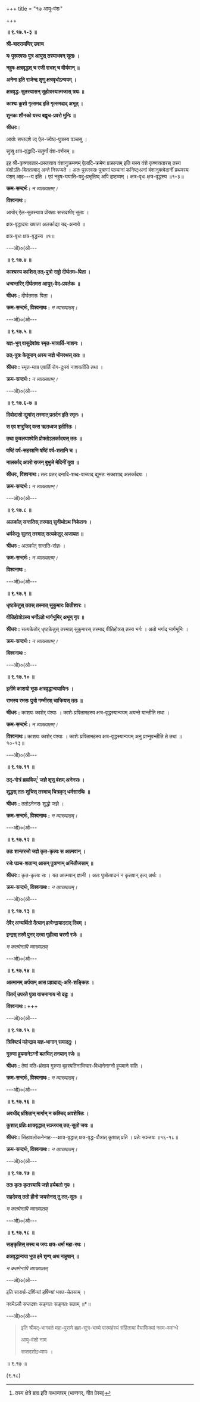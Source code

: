 +++
title = "१७ आयु-वंशः"

+++

**॥ ९.१७.१-३ ॥**

**श्री-बादरायणिर् उवाच**

**यः पुरूरवसः पुत्र आयुस् तस्याभवन् सुताः ।**

**नहुषः क्षत्रवृद्धश् च रजी राभश् च वीर्यवान् ॥**

**अनेना इति राजेन्द्र शृणु क्षत्रवृधोऽन्वयम् ।**

**क्षत्रवृद्ध-सुतस्यासन् सुहोत्रस्यात्मजास् त्रयः ॥**

**काश्यः कुशो गृत्समद इति गृत्समदाद् अभूत् ।**

**शुनकः शौनको यस्य बह्वृच-प्रवरो मुनिः ॥**

**श्रीधरः :**

आयोः सप्तदशे त्व् ऐल-ज्येष्ठ-पुत्रस्य पञ्चसु ।

सुत्र्षु क्षत्र-वृद्धादि-चतुर्णां वंश-वर्णनम् ॥

इह श्री-कृष्णावतार-प्रस्तावाय वंशानुक्रमणम् ऐलादि-क्रमेण प्रक्रान्तम्
इति यस्य वंशे कृष्णावतारस् तस्य वंशोऽति-विततत्वाद् अन्ते निरूप्यते ।
अतः पुरूरवसः पुत्राणां पञ्चानां कनिष्ट्ःअनां वंशानुक्त्वेदानीं
प्रथमस्य वंशम् आह---य इति । एवं नहुष-ययाति-यदु-प्रभृतिष्व्
अपि द्रष्टव्यम् । क्षत्र-वृधः क्षत्र-वृद्धस्य ॥१-३॥

**क्रम-सन्दर्भः :** *न व्याख्यातम्।*

**विश्वनाथः :**

आयोर् ऐल-सुतस्यात्र प्रोक्ताः सप्तदश्रीए सुताः ।

क्षत्र-वृद्धादयः ख्याता अलर्काद्या यद्-अन्वये ॥

क्षत्र-वृधः क्षत्र-वृद्धस्य ॥१॥

---ओ)०(ओ---

**॥ ९.१७.४ ॥**

**काश्यस्य काशिस् तत्-पुत्रो राष्ट्रो दीर्घतमः-पिता ।**

**धन्वन्तरिर् दीर्घतमस आयुर्-वेद-प्रवर्तकः ॥**

**श्रीधरः :** दीर्घतमसः पिता ।

**क्रम-सन्दर्भः, विश्वनाथः :** *न व्याख्यातम्।*

---ओ)०(ओ---

**॥ ९.१७.५ ॥**

**यज्ञ-भुग् वासुदेवांशः स्मृत-मात्रार्ति-नाशनः ।**

**तत्-पुत्रः केतुमान् अस्य जज्ञे भीमरथस् ततः ॥**

**श्रीधरः :** स्मृत-मात्र एवार्तिं रोग-दुःस्वं नाशयतीति तथा ।

**क्रम-सन्दर्भः :** *न व्याख्यातम्।*

---ओ)०(ओ---

**॥ ९.१७.६-७ ॥**

**दिवोदासो द्युमांस् तस्मात् प्रतर्दन इति स्मृतः ।**

**स एव शत्रुजिद् वत्स ऋतध्वज इतीरितः ।**

**तथा कुवलयाश्वेति प्रोक्तोऽलर्कादयस् ततः ॥**

**षष्टिं वर्ष-सहस्राणि षष्टिं वर्ष-शतानि च ।**

**नालर्काद् अपरो राजन् बुभुजे मेदिनीं युवा ॥**

**श्रीधरः, विश्वनाथः :** ततः प्रतर् दनादि-शब्द-वाच्याद् द्युमतः
सकाशाद् अलर्कादयः ।

**क्रम-सन्दर्भः :** *न व्याख्यातम्।*

---ओ)०(ओ---

**॥ ९.१७.८ ॥**

**अलर्कात् सन्ततिस् तस्मात् सुनीथोऽथ निकेतनः ।**

**धर्मकेतुः सुतस् तस्मात् सत्यकेतुर् अजायत ॥**

**श्रीधरः :** अलर्कात् सन्तति-संज्ञः ।

**क्रम-सन्दर्भः :** *न व्याख्यातम्।*

**विश्वनाथः :**

---ओ)०(ओ---

**॥ ९.१७.९ ॥**

**धृष्टकेतुस् ततस् तस्मात् सुकुमारः क्षितीश्वरः ।**

**वीतिहोत्रोऽस्य भर्गोऽतो भार्गभूमिर् अभून् नृप ॥**

**श्रीधरः :** सत्यकेतोर् धृष्टकेतुस् तस्मात् सुकुमारस् तस्माद्
वीतिहोत्रस् तस्य भर्गः । अतो भर्गाद् भार्गभूमिः ।

**क्रम-सन्दर्भः :** *न व्याख्यातम्।*

**विश्वनाथः :**

---ओ)०(ओ---

**॥ ९.१७.१० ॥**

**इतीमे काशयो भूपाः क्षत्रवृद्धान्वयायिनः ।**

**राभस्य रभसः पुत्रो गम्भीरश् चाक्रियस् ततः ॥**

**श्रीधरः :** काशयः काशेर् वंश्याः । काशेः प्रपितामहस्य
क्षत्र-वृद्धस्यान्वयम् अयन्ते यान्तीति तथा ।

**क्रम-सन्दर्भः :** *न व्याख्यातम्।*

**विश्वनाथः :** काशयः काशेर् वंश्याः । काशेः प्रपितामहस्य
क्षत्र-वृद्धस्यान्वयम् अनु प्राप्नुवन्तीति ते तथा ॥१०-१३॥

---ओ)०(ओ---

**॥ ९.१७.११ ॥**

**तद्-गोत्रं ब्रह्मविज्**[^४९] **जज्ञे शृणु वंशम् अनेनसः ।**

[^४९]: तस्य क्षेत्रे ब्रह्म इति पाथान्तरम् (भाव्नगर्, गीत प्रेस्स्)


**शुद्धस् ततः शुचिस् तस्माच् चित्रकृद् धर्मसारथिः ॥**

**श्रीधरः :** ततोऽनेनसः शुद्धो जज्ञे ।

**क्रम-सन्दर्भः, विश्वनाथः :** *न व्याख्यातम्।*

---ओ)०(ओ---

**॥ ९.१७.१२ ॥**

**ततः शान्तरजो जज्ञे कृत-कृत्यः स आत्मवान् ।**

**रजेः पञ्च-शतान्य् आसन् पुत्राणाम् अमितौजसाम् ॥**

**श्रीधरः :** कृत-कृत्यः सः । यत आत्मवान् ज्ञानी । अतः
पुत्रोत्पादनं न कृतवान् इत्य् अर्थः ।

**क्रम-सन्दर्भः, विश्वनाथः :** *न व्याख्यातम्।*

---ओ)०(ओ---

**॥ ९.१७.१३ ॥**

**देवैर् अभ्यर्थितो दैत्यान् हत्वेन्द्रायाददाद् दिवम् ।**

**इन्द्रस् तस्मै पुनर् दत्त्वा गृहीत्वा चरणौ रजेः ॥**

*न कतमेनापि व्याख्यातम्*

---ओ)०(ओ---

**॥ ९.१७.१४ ॥**

**आत्मानम् अर्पयाम् आस प्रह्रादाद्य्-अरि-शङ्कितः ।**

**पितर्य् उपरते पुत्रा याचमानाय नो ददुः ॥**

**विश्वनाथः : +++**

---ओ)०(ओ---

**॥ ९.१७.१५ ॥**

**त्रिविष्टपं महेन्द्राय यज्ञ-भागान् समाददुः ।**

**गुरुणा हूयमानेऽग्नौ बलभित् तनयान् रजेः ॥**

**श्रीधरः :** तेषां मति-भ्रंशाय गुरुणा
बृहस्पतिनाभिचार-विधानेनाग्नौ हूयमाने सति ।

**क्रम-सन्दर्भः, विश्वनाथः :** *न व्याख्यातम्।*

---ओ)०(ओ---

**॥ ९.१७.१६ ॥**

**अवधीद् भ्रंशितान् मार्गान् न कश्चिद् अवशेषितः ।**

**कुशात् प्रतिः क्षात्रवृद्धात् सञ्जयस् तत्-सुतो जयः ॥**

**श्रीधरः :** सिंहावलोकनेनाह---क्षात्र-वृद्धात् क्षत्र-वृद्ध-पौत्रात्
कुशात् प्रति । प्रतेः सञ्जयः ॥१६-१८॥

**क्रम-सन्दर्भः, विश्वनाथः :** *न व्याख्यातम्।*

---ओ)०(ओ---

**॥ ९.१७.१७ ॥**

**ततः कृतः कृतस्यापि जज्ञे हर्यबलो नृपः ।**

**सहदेवस् ततो हीनो जयसेनस् तु तत्-सुतः ॥**

*न कतमेनापि व्याख्यातम्*

---ओ)०(ओ---

**॥ ९.१७.१८ ॥**

**सङ्कृतिस् तस्य च जयः क्षत्र-धर्मा महा-रथः ।**

**क्षत्रवृद्धान्वया भूपा इमे शृण्व् अथ नाहुषान् ॥**

*न कतमेनापि व्याख्यातम्*

---ओ)०(ओ---

इति सारार्थ-दर्शिन्यां हर्षिण्यां भक्त-चेतसाम् ।

नवमेऽसौ सप्तदशः सङ्गतः सङ्गतः सताम् ॥\*॥

---ओ)०(ओ---

> इति श्रीमद्-भागवते महा-पुराणे ब्रह्म-सूत्र-भाष्ये पारमहंस्यं
> संहितायां वैयासिक्यां नवम-स्कन्धे
>
> आयु-वंशो नाम
>
> सप्तदशोऽध्यायः ।

॥ ९.१७ ॥

(९.१८)


